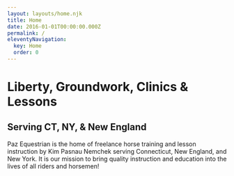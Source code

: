 ```yaml
---
layout: layouts/home.njk
title: Home
date: 2016-01-01T00:00:00.000Z
permalink: /
eleventyNavigation:
  key: Home
  order: 0
---
```

# Liberty, Groundwork, Clinics & Lessons

## Serving CT, NY, & New England

Paz Equestrian is the home of freelance horse training and lesson instruction by Kim Pasnau Nemchek serving Connecticut, New England, and New York. It is our mission to bring quality instruction and education into the lives of all riders and horsemen!

[](https://app.netlify.com/start/deploy?repository=https://github.com/danurbanowicz/eleventy-netlify-boilerplate&stack=cms)
